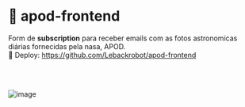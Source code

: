 # 📡 apod-frontend

Form de **subscription** para receber emails com as fotos astronomicas diárias fornecidas pela nasa, APOD.<br/>
🔗 Deploy: https://github.com/Lebackrobot/apod-frontend


<br/><br/>

![image](https://github.com/Lebackrobot/apod-frontend/assets/49316490/ff1caf9a-058e-4006-b3ae-48bb63fd6b60)
